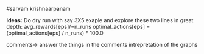 #sarvam krishnaarpanam

**Ideas:**
Do dry run with say 3X5 exaple and explore these two lines in great depth:
        avg_rewards[eps]/=n_runs
        optimal_actions[eps] = (optimal_actions[eps] / n_runs) * 100.0

comments-> answer the things in the comments
intrepretation of the graphs

